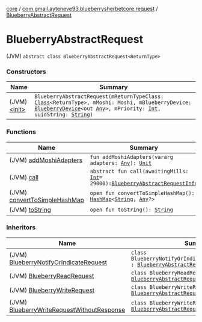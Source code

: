 [core](../../index.md) / [com.gmail.ayteneve93.blueberrysherbetcore.request](../index.md) / [BlueberryAbstractRequest](./index.md)

# BlueberryAbstractRequest

(JVM) `abstract class BlueberryAbstractRequest<ReturnType>`

### Constructors

| Name | Summary |
|---|---|
| (JVM) [&lt;init&gt;](-init-.md) | `BlueberryAbstractRequest(mReturnTypeClass: `[`Class`](https://docs.oracle.com/javase/6/docs/api/java/lang/Class.html)`<ReturnType>, mMoshi: Moshi, mBlueberryDevice: `[`BlueberryDevice`](../../com.gmail.ayteneve93.blueberrysherbetcore.device/-blueberry-device/index.md)`<out `[`Any`](https://kotlinlang.org/api/latest/jvm/stdlib/kotlin/-any/index.html)`>, mPriority: `[`Int`](https://kotlinlang.org/api/latest/jvm/stdlib/kotlin/-int/index.html)`, uuidString: `[`String`](https://kotlinlang.org/api/latest/jvm/stdlib/kotlin/-string/index.html)`)` |

### Functions

| Name | Summary |
|---|---|
| (JVM) [addMoshiAdapters](add-moshi-adapters.md) | `fun addMoshiAdapters(vararg adapters: `[`Any`](https://kotlinlang.org/api/latest/jvm/stdlib/kotlin/-any/index.html)`): `[`Unit`](https://kotlinlang.org/api/latest/jvm/stdlib/kotlin/-unit/index.html) |
| (JVM) [call](call.md) | `abstract fun call(awaitingMills: `[`Int`](https://kotlinlang.org/api/latest/jvm/stdlib/kotlin/-int/index.html)` = 29000): `[`BlueberryAbstractRequestInfo`](../../com.gmail.ayteneve93.blueberrysherbetcore.request.info/-blueberry-abstract-request-info/index.md) |
| (JVM) [convertToSimpleHashMap](convert-to-simple-hash-map.md) | `open fun convertToSimpleHashMap(): `[`HashMap`](https://kotlinlang.org/api/latest/jvm/stdlib/kotlin.collections/-hash-map/index.html)`<`[`String`](https://kotlinlang.org/api/latest/jvm/stdlib/kotlin/-string/index.html)`, `[`Any`](https://kotlinlang.org/api/latest/jvm/stdlib/kotlin/-any/index.html)`?>` |
| (JVM) [toString](to-string.md) | `open fun toString(): `[`String`](https://kotlinlang.org/api/latest/jvm/stdlib/kotlin/-string/index.html) |

### Inheritors

| Name | Summary |
|---|---|
| (JVM) [BlueberryNotifyOrIndicateRequest](../-blueberry-notify-or-indicate-request/index.md) | `class BlueberryNotifyOrIndicateRequest<ReturnType> : `[`BlueberryAbstractRequest`](./index.md)`<ReturnType>` |
| (JVM) [BlueberryReadRequest](../-blueberry-read-request/index.md) | `class BlueberryReadRequest<ReturnType> : `[`BlueberryAbstractRequest`](./index.md)`<ReturnType>` |
| (JVM) [BlueberryWriteRequest](../-blueberry-write-request/index.md) | `class BlueberryWriteRequest : `[`BlueberryAbstractRequest`](./index.md)`<`[`Any`](https://kotlinlang.org/api/latest/jvm/stdlib/kotlin/-any/index.html)`>` |
| (JVM) [BlueberryWriteRequestWithoutResponse](../-blueberry-write-request-without-response/index.md) | `class BlueberryWriteRequestWithoutResponse : `[`BlueberryAbstractRequest`](./index.md)`<`[`Any`](https://kotlinlang.org/api/latest/jvm/stdlib/kotlin/-any/index.html)`>` |
